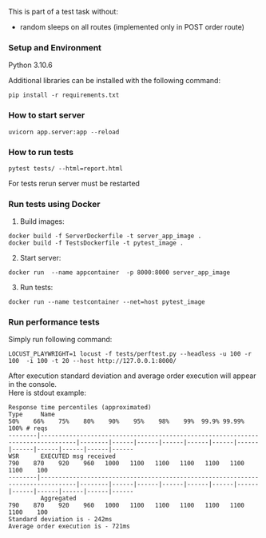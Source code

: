 This is part of a test task without:
* random sleeps on all routes (implemented only in POST order route)

### Setup and Environment
Python 3.10.6

Additional libraries can be installed with the following command:
```commandline
pip install -r requirements.txt
```

### How to start server

```commandline
uvicorn app.server:app --reload
```

### How to run tests

```commandline
pytest tests/ --html=report.html
```
For tests rerun server must be restarted

### Run tests using Docker
1) Build images:
```
docker build -f ServerDockerfile -t server_app_image .
docker build -f TestsDockerfile -t pytest_image .
```
2) Start server:
```commandline
docker run  --name appcontainer  -p 8000:8000 server_app_image
```
3) Run tests:
```commandline
docker run --name testcontainer --net=host pytest_image
```
### Run performance tests
Simply run following command:
```commandline
LOCUST_PLAYWRIGHT=1 locust -f tests/perftest.py --headless -u 100 -r 100  -i 100 -t 20 --host http://127.0.0.1:8000/
```
After execution standard deviation and average order execution will appear in the console.\
Here is stdout example:
```
Response time percentiles (approximated)
Type     Name                                                                                  50%    66%    75%    80%    90%    95%    98%    99%  99.9% 99.99%   100% # reqs
--------|--------------------------------------------------------------------------------|--------|------|------|------|------|------|------|------|------|------|------|------
WSR      EXECUTED msg received                                                                 790    870    920    960   1000   1100   1100   1100   1100   1100   1100    100
--------|--------------------------------------------------------------------------------|--------|------|------|------|------|------|------|------|------|------|------|------
         Aggregated                                                                            790    870    920    960   1000   1100   1100   1100   1100   1100   1100    100
Standard deviation is - 242ms
Average order execution is - 721ms
```
